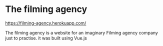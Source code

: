 # The filming agency

https://filming-agency.herokuapp.com/

The filming agency is a website for an imaginary Filming agency company just to practise.
it was built using Vue.js 
